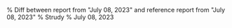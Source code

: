 % Diff between report from "July 08, 2023" and reference report from "July 08, 2023"
% Strudy
% July 08, 2023


